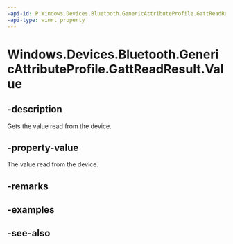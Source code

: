 ----api-id: P:Windows.Devices.Bluetooth.GenericAttributeProfile.GattReadResult.Value
-api-type: winrt property
---<!-- Property syntaxpublic Windows.Storage.Streams.IBuffer Value { get; }--># Windows.Devices.Bluetooth.GenericAttributeProfile.GattReadResult.Value## -descriptionGets the value read from the device.## -property-valueThe value read from the device.## -remarks## -examples## -see-also